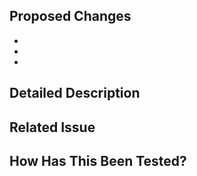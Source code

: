 ## Proposed Changes
<!--- MANDATORY -->

  -
  -
  -

## Detailed Description
<!--- OPTIONAL -->

## Related Issue
<!--- OPTIONAL -->

## How Has This Been Tested?
<!--- MANDATORY -->
